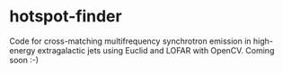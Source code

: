 # hotspot-finder
Code for cross-matching multifrequency synchrotron emission in high-energy extragalactic jets using Euclid and LOFAR with OpenCV. Coming soon :-) 
